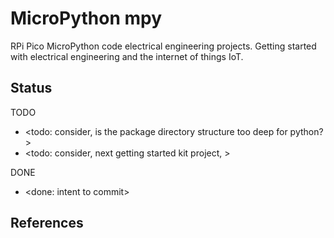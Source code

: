 # MicroPython mpy

RPi Pico MicroPython code electrical engineering projects. Getting started with electrical engineering and the internet of things IoT.

## Status

TODO
* <todo: consider, is the package directory structure too deep for python? >
* <todo: consider, next getting started kit project, >

DONE
* <done: intent to commit>

## References


 


